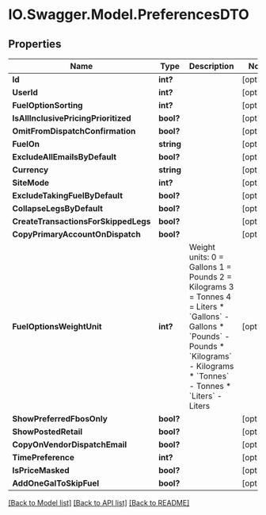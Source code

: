 # IO.Swagger.Model.PreferencesDTO
## Properties

Name | Type | Description | Notes
------------ | ------------- | ------------- | -------------
**Id** | **int?** |  | [optional] 
**UserId** | **int?** |  | [optional] 
**FuelOptionSorting** | **int?** |  | [optional] 
**IsAllInclusivePricingPrioritized** | **bool?** |  | [optional] 
**OmitFromDispatchConfirmation** | **bool?** |  | [optional] 
**FuelOn** | **string** |  | [optional] 
**ExcludeAllEmailsByDefault** | **bool?** |  | [optional] 
**Currency** | **string** |  | [optional] 
**SiteMode** | **int?** |  | [optional] 
**ExcludeTakingFuelByDefault** | **bool?** |  | [optional] 
**CollapseLegsByDefault** | **bool?** |  | [optional] 
**CreateTransactionsForSkippedLegs** | **bool?** |  | [optional] 
**CopyPrimaryAccountOnDispatch** | **bool?** |  | [optional] 
**FuelOptionsWeightUnit** | **int?** | Weight units:             0 &#x3D; Gallons             1 &#x3D; Pounds             2 &#x3D; Kilograms             3 &#x3D; Tonnes             4 &#x3D; Liters    * &#x60;Gallons&#x60; - Gallons  * &#x60;Pounds&#x60; - Pounds  * &#x60;Kilograms&#x60; - Kilograms  * &#x60;Tonnes&#x60; - Tonnes  * &#x60;Liters&#x60; - Liters   | [optional] 
**ShowPreferredFbosOnly** | **bool?** |  | [optional] 
**ShowPostedRetail** | **bool?** |  | [optional] 
**CopyOnVendorDispatchEmail** | **bool?** |  | [optional] 
**TimePreference** | **int?** |  | [optional] 
**IsPriceMasked** | **bool?** |  | [optional] 
**AddOneGalToSkipFuel** | **bool?** |  | [optional] 

[[Back to Model list]](../README.md#documentation-for-models) [[Back to API list]](../README.md#documentation-for-api-endpoints) [[Back to README]](../README.md)

